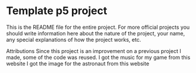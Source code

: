 # Template p5 project

This is the README file for the entire project. For more official projects you should write information here about the nature of the project, your name, any special explanations of how the project works, etc.


Attributions
    Since this project is an improvement on a previous project I made, some of the code was reused. 
        <!-- https://github.com/Janeillman/cart253-2023/tree/main/Projects/Project-one -->
    I got the music for my game from this website
        <!-- https://uppbeat.io/?rt=ppc_google_search_general_canada_v2&utm_source=google&utm_medium=cpc&utm_campaign=search_general_canada_v2&utm_content=678608223808&utm_term={keyword)&gad_source=1&gclid=Cj0KCQiA35urBhDCARIsAOU7QwmX4YcmWTMJCNm08wQ4GIA8CSsCwHRSIJmRtCeTSqIpLPPp7FgfZ_saApjREALw_wcB -->
    I got the image for the astronaut from this website
        <!-- https://www.teepublic.com/poster-and-art/22565562-cute-astronaut-floating-in-space-cartoon-vector-ic -->
        
